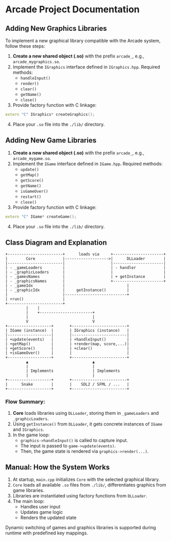 
# Arcade Project Documentation

## Adding New Graphics Libraries

To implement a new graphical library compatible with the Arcade system, follow these steps:

1. **Create a new shared object (.so)** with the prefix `arcade_`, e.g., `arcade_mygraphics.so`.
2. Implement the `IGraphics` interface defined in `IGraphics.hpp`. Required methods:
   - `handleInput()`
   - `render()`
   - `clear()`
   - `getName()`
   - `close()`
1. Provide factory function with C linkage:
```cpp
extern "C" IGraphics* createGraphics();
```
4. Place your `.so` file into the `./lib/` directory.

## Adding New Game Libraries

1. **Create a new shared object (.so)** with the prefix `arcade_`, e.g., `arcade_mygame.so`.
2. Implement the `IGame` interface defined in `IGame.hpp`. Required methods:
   - `update()`
   - `getMap()`
   - `getScore()`
   - `getName()`
   - `isGameOver()`
   - `restart()`
   - `close()`
1. Provide factory function with C linkage:
```cpp
extern "C" IGame* createGame();
```
4. Place your `.so` file into the `./lib/` directory.

## Class Diagram and Explanation

```
+------------------------+      loads via     +----------------------+
|        Core            |------------------->|      DLLoader        |
|------------------------|                    |----------------------|
| - _gameLoaders         |                    | - handler            |
| - _graphicLoaders      |                    |                      |
| - _gamesNames          |                    | + getInstance        |
| - _graphicsNames       |                    +----------------------+
| - _gameIdx             |                           |
| - _graphicIdx          |     getInstance()         |
|                        |---------------------------+
| +run()                 |
+------------------------+
         |    |
         |    +-----------------------+
         |                            |
         V                            V
+-------------------+       +------------------------+
| IGame (instance)  |       | IGraphics (instance)   |
|-------------------|       |------------------------|
| +update(events)   |       | +handleInput()         |
| +getMap()         |       | +render(map, score,...)|
| +getScore()       |       | +clear()               |
| +isGameOver()     |       |                        |
+-------------------+       +------------------------+
         ▲                            ▲
         |                            |
         | Implements                 | Implements
         |                            |
+-------------------+       +------------------------+
|      Snake        |       |    SDL2 / SFML / ...   |
+-------------------+       +------------------------+
```

### Flow Summary:

1. **Core** loads libraries using `DLLoader`, storing them in `_gameLoaders` and `_graphicLoaders`.
2. Using `getInstance()` from `DLLoader`, it gets concrete instances of `IGame` and `IGraphics`.
3. In the game loop:
   - `graphics->handleInput()` is called to capture input.
   - The input is passed to `game->update(events)`.
   - Then, the game state is rendered via `graphics->render(...)`.

## Manual: How the System Works

1. At startup, `main.cpp` initializes `Core` with the selected graphical library.
2. `Core` loads all available `.so` files from `./lib/`, differentiates graphics from game libraries.
3. Libraries are instantiated using factory functions from `DLLoader`.
4. The main loop:
   - Handles user input
   - Updates game logic
   - Renders the updated state

Dynamic switching of games and graphics libraries is supported during runtime with predefined key mappings.

